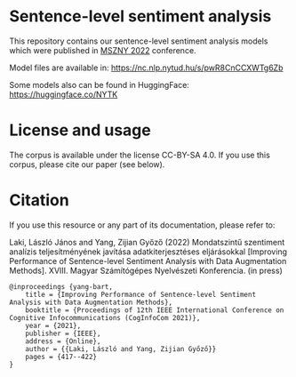 # Sentence-level sentiment analysis

This repository contains our sentence-level sentiment analysis models which were published in [MSZNY 2022](https://rgai.inf.u-szeged.hu/mszny2022) conference.

Model files are available in: https://nc.nlp.nytud.hu/s/pwR8CnCCXWTg6Zb

Some models also can be found in HuggingFace: https://huggingface.co/NYTK

# License and usage
The corpus is available under the license CC-BY-SA 4.0. If you use this corpus, please cite our paper (see below).

# Citation
If you use this resource or any part of its documentation, please refer to:

Laki, László János and Yang, Zijian Győző (2022) Mondatszintű szentiment analízis teljesítményének javítása adatkiterjesztéses eljárásokkal [Improving Performance of Sentence-level Sentiment Analysis with Data Augmentation Methods]. XVIII. Magyar Számítógépes Nyelvészeti Konferencia. (in press)

```
@inproceedings {yang-bart,
    title = {Improving Performance of Sentence-level Sentiment Analysis with Data Augmentation Methods},
    booktitle = {Proceedings of 12th IEEE International Conference on Cognitive Infocommunications (CogInfoCom 2021)},
    year = {2021},
    publisher = {IEEE},
    address = {Online},
    author = {{Laki, László and Yang, Zijian Győző}}
    pages = {417--422}
}
```
